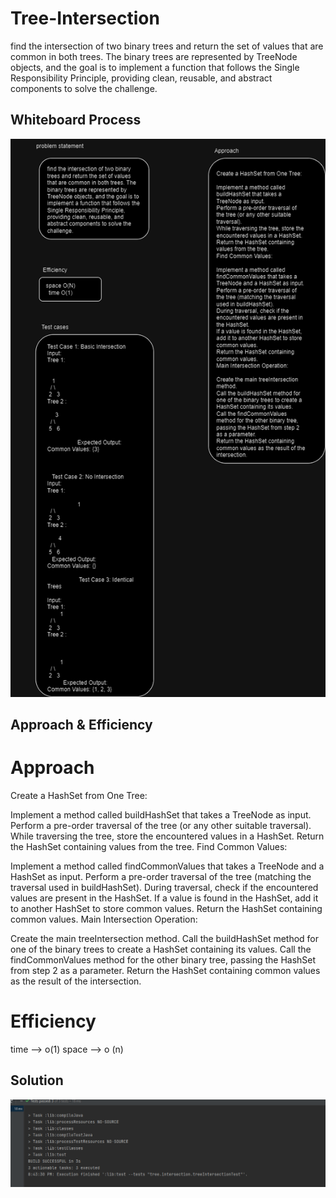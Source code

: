 #  Tree-Intersection
find the intersection of two binary trees and return the set of values that are common in both trees. The binary trees are represented by TreeNode objects, and the goal is to implement a function that follows the Single Responsibility Principle, providing clean, reusable, and abstract components to solve the challenge.



## Whiteboard Process
![treeintersection.drawio.png](treeintersection.drawio.png)
## Approach & Efficiency

# Approach
Create a HashSet from One Tree:

Implement a method called buildHashSet that takes a TreeNode as input.
Perform a pre-order traversal of the tree (or any other suitable traversal).
While traversing the tree, store the encountered values in a HashSet.
Return the HashSet containing values from the tree.
Find Common Values:

Implement a method called findCommonValues that takes a TreeNode and a HashSet as input.
Perform a pre-order traversal of the tree (matching the traversal used in buildHashSet).
During traversal, check if the encountered values are present in the HashSet.
If a value is found in the HashSet, add it to another HashSet to store common values.
Return the HashSet containing common values.
Main Intersection Operation:

Create the main treeIntersection method.
Call the buildHashSet method for one of the binary trees to create a HashSet containing its values.
Call the findCommonValues method for the other binary tree, passing the HashSet from step 2 as a parameter.
Return the HashSet containing common values as the result of the intersection.

# Efficiency
time --> o(1)
space --> o (n)
## Solution
![Capture.PNG](Capture.PNG)